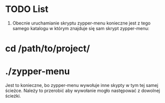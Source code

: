 # TODO List

1. Obecnie uruchamianie skryptu zypper-menu konieczne jest z tego samego katalogu w którym znajduje się sam skrypt zypper-menu:
  # cd /path/to/project/
  # ./zypper-menu

  Jest to konieczne, bo zypper-menu wywołuje inne skypty w tym tej samej ścieżce.
  Należy to przerobić aby wywołanie mogło następować z dowolnej ścieżki.
